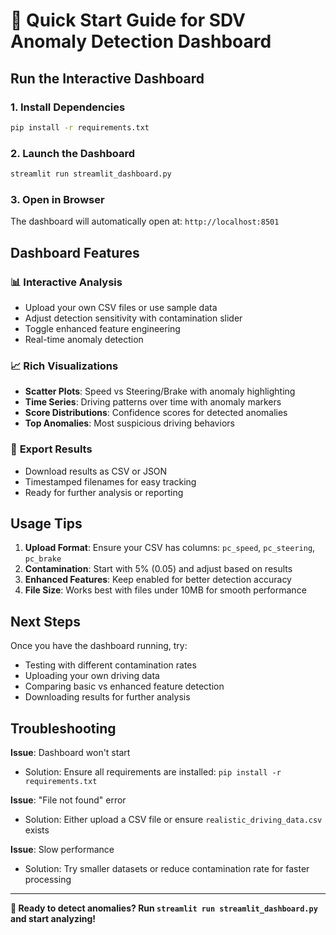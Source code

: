 # 🚀 Quick Start Guide for SDV Anomaly Detection Dashboard

## Run the Interactive Dashboard

### 1. Install Dependencies
```bash
pip install -r requirements.txt
```

### 2. Launch the Dashboard
```bash
streamlit run streamlit_dashboard.py
```

### 3. Open in Browser
The dashboard will automatically open at: `http://localhost:8501`

## Dashboard Features

### 📊 **Interactive Analysis**
- Upload your own CSV files or use sample data
- Adjust detection sensitivity with contamination slider
- Toggle enhanced feature engineering
- Real-time anomaly detection

### 📈 **Rich Visualizations**
- **Scatter Plots**: Speed vs Steering/Brake with anomaly highlighting
- **Time Series**: Driving patterns over time with anomaly markers
- **Score Distributions**: Confidence scores for detected anomalies
- **Top Anomalies**: Most suspicious driving behaviors

### 💾 **Export Results**
- Download results as CSV or JSON
- Timestamped filenames for easy tracking
- Ready for further analysis or reporting

## Usage Tips

1. **Upload Format**: Ensure your CSV has columns: `pc_speed`, `pc_steering`, `pc_brake`
2. **Contamination**: Start with 5% (0.05) and adjust based on results
3. **Enhanced Features**: Keep enabled for better detection accuracy
4. **File Size**: Works best with files under 10MB for smooth performance

## Next Steps

Once you have the dashboard running, try:
- Testing with different contamination rates
- Uploading your own driving data
- Comparing basic vs enhanced feature detection
- Downloading results for further analysis

## Troubleshooting

**Issue**: Dashboard won't start
- Solution: Ensure all requirements are installed: `pip install -r requirements.txt`

**Issue**: "File not found" error
- Solution: Either upload a CSV file or ensure `realistic_driving_data.csv` exists

**Issue**: Slow performance
- Solution: Try smaller datasets or reduce contamination rate for faster processing

---

**🎯 Ready to detect anomalies? Run `streamlit run streamlit_dashboard.py` and start analyzing!**

